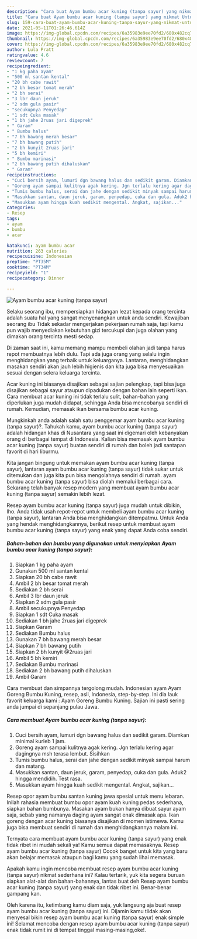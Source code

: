 ```yaml
---
description: "Cara buat Ayam bumbu acar kuning (tanpa sayur) yang nikmat Untuk Jualan"
title: "Cara buat Ayam bumbu acar kuning (tanpa sayur) yang nikmat Untuk Jualan"
slug: 159-cara-buat-ayam-bumbu-acar-kuning-tanpa-sayur-yang-nikmat-untuk-jualan
date: 2021-05-11T01:26:46.614Z
image: https://img-global.cpcdn.com/recipes/6a35983e9ee70fd2/680x482cq70/ayam-bumbu-acar-kuning-tanpa-sayur-foto-resep-utama.jpg
thumbnail: https://img-global.cpcdn.com/recipes/6a35983e9ee70fd2/680x482cq70/ayam-bumbu-acar-kuning-tanpa-sayur-foto-resep-utama.jpg
cover: https://img-global.cpcdn.com/recipes/6a35983e9ee70fd2/680x482cq70/ayam-bumbu-acar-kuning-tanpa-sayur-foto-resep-utama.jpg
author: Lula Pratt
ratingvalue: 4.6
reviewcount: 7
recipeingredient:
- "1 kg paha ayam"
- "500 ml santan kental"
- "20 bh cabe rawit"
- "2 bh besar tomat merah"
- "2 bh serai"
- "3 lbr daun jeruk"
- "2 sdm gula pasir"
- "secukupnya Penyedap"
- "1 sdt Cuka masak"
- "1 bh jahe 2ruas jari digeprek"
- " Garam"
- " Bumbu halus"
- "7 bh bawang merah besar"
- "7 bh bawang putih"
- "2 bh kunyit 2ruas jari"
- "5 bh kemiri"
- " Bumbu marinasi"
- "2 bh bawang putih dihaluskan"
- " Garam"
recipeinstructions:
- "Cuci bersih ayam, lumuri dgn bawang halus dan sedikit garam. Diamkan minimal kurleb 1 jam."
- "Goreng ayam sampai kulitnya agak kering. Jgn terlalu kering agar dagingnya msh terasa lembut. Sisihkan"
- "Tumis bumbu halus, serai dan jahe dengan sedikit minyak sampai harum dan matang."
- "Masukkan santan, daun jeruk, garam, penyedap, cuka dan gula. Aduk2 hingga mendidih. Test rasa."
- "Masukkan ayam hingga kuah sedikit mengental. Angkat, sajikan..."
categories:
- Resep
tags:
- ayam
- bumbu
- acar

katakunci: ayam bumbu acar 
nutrition: 263 calories
recipecuisine: Indonesian
preptime: "PT35M"
cooktime: "PT34M"
recipeyield: "1"
recipecategory: Dinner

---
```



![Ayam bumbu acar kuning (tanpa sayur)](https://img-global.cpcdn.com/recipes/6a35983e9ee70fd2/680x482cq70/ayam-bumbu-acar-kuning-tanpa-sayur-foto-resep-utama.jpg)

Selaku seorang ibu, mempersiapkan hidangan lezat kepada orang tercinta adalah suatu hal yang sangat menyenangkan untuk anda sendiri. Kewajiban seorang ibu Tidak sekadar mengerjakan pekerjaan rumah saja, tapi kamu pun wajib menyediakan kebutuhan gizi tercukupi dan juga olahan yang dimakan orang tercinta mesti sedap.

Di zaman  saat ini, kamu memang mampu membeli olahan jadi tanpa harus repot membuatnya lebih dulu. Tapi ada juga orang yang selalu ingin menghidangkan yang terbaik untuk keluarganya. Lantaran, menghidangkan masakan sendiri akan jauh lebih higienis dan kita juga bisa menyesuaikan sesuai dengan selera keluarga tercinta. 

Acar kuning ini biasanya disajikan sebagai sajian pelengkap, tapi bisa juga disajikan sebagai sayur ataupun dipadukan dengan bahan lain seperti ikan. Cara membuat acar kuning ini tidak terlalu sulit, bahan-bahan yang diperlukan juga mudah didapat, sehingga Anda bisa mencobanya sendiri di rumah. Kemudian, memasak ikan bersama bumbu acar kuning.

Mungkinkah anda adalah salah satu penggemar ayam bumbu acar kuning (tanpa sayur)?. Tahukah kamu, ayam bumbu acar kuning (tanpa sayur) adalah hidangan khas di Nusantara yang saat ini digemari oleh kebanyakan orang di berbagai tempat di Indonesia. Kalian bisa memasak ayam bumbu acar kuning (tanpa sayur) buatan sendiri di rumah dan boleh jadi santapan favorit di hari liburmu.

Kita jangan bingung untuk memakan ayam bumbu acar kuning (tanpa sayur), lantaran ayam bumbu acar kuning (tanpa sayur) tidak sukar untuk ditemukan dan juga kita pun bisa mengolahnya sendiri di rumah. ayam bumbu acar kuning (tanpa sayur) bisa diolah memalui berbagai cara. Sekarang telah banyak resep modern yang membuat ayam bumbu acar kuning (tanpa sayur) semakin lebih lezat.

Resep ayam bumbu acar kuning (tanpa sayur) juga mudah untuk dibikin, lho. Anda tidak usah repot-repot untuk membeli ayam bumbu acar kuning (tanpa sayur), lantaran Anda bisa menghidangkan ditempatmu. Untuk Anda yang hendak menghidangkannya, berikut resep untuk membuat ayam bumbu acar kuning (tanpa sayur) yang enak yang dapat Anda coba sendiri.

<!--inarticleads1-->

##### Bahan-bahan dan bumbu yang digunakan untuk menyiapkan Ayam bumbu acar kuning (tanpa sayur):

1. Siapkan 1 kg paha ayam
1. Gunakan 500 ml santan kental
1. Siapkan 20 bh cabe rawit
1. Ambil 2 bh besar tomat merah
1. Sediakan 2 bh serai
1. Ambil 3 lbr daun jeruk
1. Siapkan 2 sdm gula pasir
1. Ambil secukupnya Penyedap
1. Siapkan 1 sdt Cuka masak
1. Sediakan 1 bh jahe 2ruas jari digeprek
1. Siapkan  Garam
1. Sediakan  Bumbu halus
1. Gunakan 7 bh bawang merah besar
1. Siapkan 7 bh bawang putih
1. Siapkan 2 bh kunyit @2ruas jari
1. Ambil 5 bh kemiri
1. Sediakan  Bumbu marinasi
1. Sediakan 2 bh bawang putih dihaluskan
1. Ambil  Garam


Cara membuat dan simpannya tergolong mudah. Indonesian ayam Ayam Goreng Bumbu Kuning, resep, asli, Indonesia, step-by-step. Ini dia lauk favorit keluarga kami : Ayam Goreng Bumbu Kuning. Sajian ini pasti sering anda jumpai di sepanjang pulau Jawa. 

<!--inarticleads2-->

##### Cara membuat Ayam bumbu acar kuning (tanpa sayur):

1. Cuci bersih ayam, lumuri dgn bawang halus dan sedikit garam. Diamkan minimal kurleb 1 jam.
1. Goreng ayam sampai kulitnya agak kering. Jgn terlalu kering agar dagingnya msh terasa lembut. Sisihkan
1. Tumis bumbu halus, serai dan jahe dengan sedikit minyak sampai harum dan matang.
1. Masukkan santan, daun jeruk, garam, penyedap, cuka dan gula. Aduk2 hingga mendidih. Test rasa.
1. Masukkan ayam hingga kuah sedikit mengental. Angkat, sajikan...


Resep opor ayam bumbu santan kuning jawa spesial untuk menu lebaran. Inilah rahasia membuat bumbu opor ayam kuah kuning pedas sederhana, siapkan bahan bumbunya. Masakan ayam bukan hanya dibuat sayur ayam saja, sebab yang namanya daging ayam sangat enak dimasak apa. Ikan goreng dengan acar kuning biasanya disajikan di momen istimewa. Kamu juga bisa membuat sendiri di rumah dan menghidangkannya malam ini. 

Ternyata cara membuat ayam bumbu acar kuning (tanpa sayur) yang enak tidak ribet ini mudah sekali ya! Kamu semua dapat memasaknya. Resep ayam bumbu acar kuning (tanpa sayur) Cocok banget untuk kita yang baru akan belajar memasak ataupun bagi kamu yang sudah lihai memasak.

Apakah kamu ingin mencoba membuat resep ayam bumbu acar kuning (tanpa sayur) nikmat sederhana ini? Kalau tertarik, yuk kita segera buruan siapkan alat-alat dan bahan-bahannya, lantas buat deh Resep ayam bumbu acar kuning (tanpa sayur) yang enak dan tidak ribet ini. Benar-benar gampang kan. 

Oleh karena itu, ketimbang kamu diam saja, yuk langsung aja buat resep ayam bumbu acar kuning (tanpa sayur) ini. Dijamin kamu tiidak akan menyesal bikin resep ayam bumbu acar kuning (tanpa sayur) enak simple ini! Selamat mencoba dengan resep ayam bumbu acar kuning (tanpa sayur) enak tidak rumit ini di tempat tinggal masing-masing,oke!.

